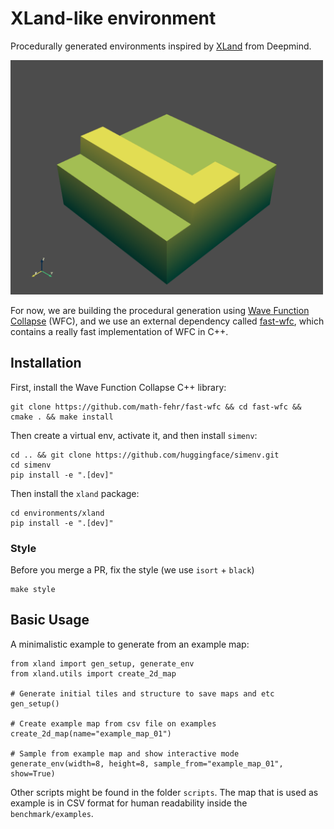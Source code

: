 # XLand-like environment

Procedurally generated environments inspired by [XLand](https://arxiv.org/abs/2107.12808) from Deepmind.

<img src="benchmark/media/maps.gif" width="500">

For now, we are building the procedural generation using [Wave Function Collapse](https://github.com/mxgmn/WaveFunctionCollapse) (WFC), and we use an external dependency called [fast-wfc](https://github.com/math-fehr/fast-wfc), which contains a really fast implementation of WFC in C++.

## Installation

First, install the Wave Function Collapse C++ library:

```
git clone https://github.com/math-fehr/fast-wfc && cd fast-wfc && cmake . && make install
```

Then create a virtual env, activate it, and then install `simenv`:

```
cd .. && git clone https://github.com/huggingface/simenv.git
cd simenv
pip install -e ".[dev]"
```

Then install the `xland` package:

```
cd environments/xland
pip install -e ".[dev]"
```

### Style

Before you merge a PR, fix the style (we use `isort` + `black`)
```
make style
```

## Basic Usage

A minimalistic example to generate from an example map:

```
from xland import gen_setup, generate_env
from xland.utils import create_2d_map

# Generate initial tiles and structure to save maps and etc
gen_setup()

# Create example map from csv file on examples
create_2d_map(name="example_map_01")

# Sample from example map and show interactive mode
generate_env(width=8, height=8, sample_from="example_map_01", show=True)
```

Other scripts might be found in the folder `scripts`. The map that is used as example is in CSV format for human readability inside the `benchmark/examples`.